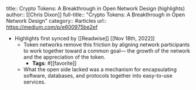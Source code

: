 title:: Crypto Tokens: A Breakthrough in Open Network Design (highlights)
author:: [[Chris Dixon]]
full-title:: "Crypto Tokens: A Breakthrough in Open Network Design"
category:: #articles
url:: https://medium.com/p/e600975be2ef

- Highlights first synced by [[Readwise]] [[Nov 18th, 2022]]
	- Token networks remove this friction by aligning network participants to work together toward a common goal— the growth of the network and the appreciation of the token.
		- **Tags**: #[[favorite]]
	- What the open side lacked was a mechanism for encapsulating software, databases, and protocols together into easy-to-use services.